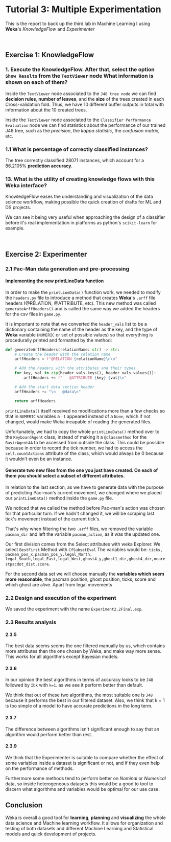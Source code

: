 # Tutorial 3: Multiple Experimentation
This is the report to back up the third lab in Machine Learning I using **Weka**'s *KnowledgeFlow* and *Experimenter*

<br>

## Exercise 1: KnowledgeFlow

### 1. Execute the KnowledgeFlow. After that, select the  option `Show Results` from the `TextViewer` node What information is shown on each of them? 

Inside the `TextViewer` node associated to the `J48 tree node` we can find **decision rules**, **number of leaves**, and the **size** of the trees created in each Cross-validation fold.
Thus, we have 10 different buffer outputs in total with information about the 10 created trees.

Inside the `TextViewer` node associated to the `Classifier Performance Evaluation` node we can find statistics about the performance of our trained J48 tree, such as the *precision*, the *kappa statistic*, the *confusion matrix*, etc.

### 1.1 What is percentage of correctly classified instances?

The tree correctly classified 28071 instances, which account for a 86.2105% **prediction accuracy**.

### 13. What is the utility of creating knowledge flows with this Weka interface?
KnowledgeFlow eases the understanding and visualization of the data science workflow, making possible the quick creation of drafts for ML and DS projects.

We can see it being very useful when approaching the design of a classifier before it's real implementation in platforms as python's `scikit-learn` for example.

<br>

## Exercise 2: Experimenter
### 2.1 Pac-Man data generation and pre-processing
#### Implementing the new printLineData function
In order to make the `printLineData()` function work, we needed to modify the `headers.py` file to introduce a method that creates **Weka**'s `.arff` file headers (@RELATION, @ATTRIBUTE, etc). This new method was called `generateArffHeaders()` and is called the same way we added the headers for the csv files in `game.py`.

It is important to note that we converted the `header_vals` list to be a dictionary containing the name of the header as the key, and the type of **Weka** variable (`NUMERIC` or set of possible values) so that everything is procedurally printed and formatted by the method:

```py
def generateArffHeaders(relationName: str) -> str:
    # Create the header with the relation name
    arffHeaders = f"@RELATION {relationName}\n\n"

    # Add the headers with the attributes and their types
    for key, val in zip(header_vals.keys(), header_vals.values()):
        arffHeaders += f"   @ATTRIBUTE {key} {val}\n"

    # Add the start data section header
    arffHeaders += "\n   @data\n"

    return arffHeaders
```

`printLineData()` itself received no modifications more than a few checks so that in `NUMERIC` variables a `-1` appeared instead of a `None`, which if not changed, would make Weka incapable of reading the generated files.

Unfortunately, we had to copy the whole `printLineData()` method over to the `KeyboardAgent` class, instead of making it a `@classmethod` for the `BasicAgentAA` to be accessed from outside the class. This could be possible because in order to record the tick number, we had to access the `self.countActions` attribute of the class, which would always be 0 because it wouldn't even be an instance.

#### Generate two new files from the one you just have created. On each of them you should select a subset of different attributes.
In relation to the last section, as we have to generate data with the purpose of predicting Pac-man's current movement, we changed where we placed our `printLineData()` method inside the `game.py` file.

We noticed that we called the method before Pac-man's action was chosen for that particular turn. If we hadn't changed it, we will be scraping last tick's movement instead of the current tick's. 

That's why when filtering the two `.arff` files, we removed the variable `pacman_dir` and left the variable `pacman_action`, as it was the updated one.

Our first division comes from the Select attributes with weka Explorer. We select `BestFirst` Method with `CfSubsetEval`
The variables would be: `ticks, pacman_pos_x,pacman_pos_y,legal_North, legal_South,legal_East,legal_West,ghost4_y,ghost1_dir,ghost4_dir,nearestpacdot_dist,score`.

For the second data set we will choose manually the **variables which seem more reasonable**, the pacman position, ghost position, ticks, score and which ghost are alive. Apart from legal movements

### 2.2 Design and execution of the experiment
We saved the experiment with the name `Experiment2.2Final.exp`.

### 2.3 Results analysis
#### 2.3.5 
The best data seems seems the one filtered manually by us, which contains more attributes than the one chosen by Weka, and make way more sense. This works for all algorithms except Bayesian models.

#### 2.3.6 
In our opinion the best algorithms in terms of accuracy looks to be `J48` followed by `Ibk` with `k=1`. as we see it perform better than default.

We think that out of these two algorithms, the most suitable one is `J48` because it performs the best in our filtered dataset. Also, we think that k = 1 is too simple of a model to have accurate predictions in the long term.

#### 2.3.7 
The difference between algorithms isn't significant enough to say that an algorithm would perform better than rest.

#### 2.3.9
We think that the Experimenter is suitable to compare whether the effect of some variables inside a dataset is significant or not, and if they even help on the performance of methods. 

Furthermore some methods tend to perform better on *Nominal* or *Numerical* data, so inside heterogeneous datasets this would be a good to tool to discern what algorithms and variables would be optimal for our use case.

## Conclusion
Weka is overall a good tool for **learning**, **planning** and **visualizing** the whole data science and Machine learning workflow. 
It allows for organization and testing of both datasets and different Machine Learning and Statistical models and quick development of projects.